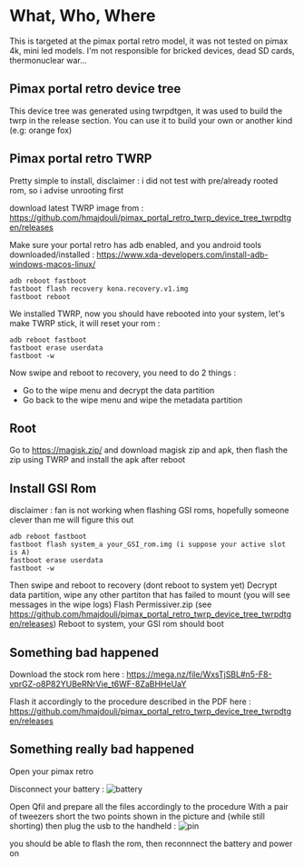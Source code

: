 # What, Who, Where

This is targeted at the pimax portal retro model, it was not tested on pimax 4k, mini led models. I'm not responsible for bricked devices, dead SD cards, thermonuclear war...

## Pimax portal retro device tree

This device tree was generated using twrpdtgen, it was used to build the twrp in the release section. You can use it to build your own or another kind (e.g: orange fox)

## Pimax portal retro TWRP

Pretty simple to install, 
disclaimer : i did not test with pre/already rooted rom, so i advise unrooting first

download latest TWRP image from :
https://github.com/hmajdouli/pimax_portal_retro_twrp_device_tree_twrpdtgen/releases

Make sure your portal retro has adb enabled, and you android tools downloaded/installed :
https://www.xda-developers.com/install-adb-windows-macos-linux/

```
adb reboot fastboot
fastboot flash recovery kona.recovery.v1.img
fastboot reboot
```
We installed TWRP, now you should have rebooted into your system, let's make TWRP stick, it will reset your rom :

```
adb reboot fastboot
fastboot erase userdata
fastboot -w
```

Now swipe and reboot to recovery, you need to do 2 things : 
+ Go to the wipe menu and decrypt the data partition
+ Go back to the wipe menu and wipe the metadata partition

## Root

Go to https://magisk.zip/ and download magisk zip and apk, then flash the zip using TWRP and install the apk after reboot

## Install GSI Rom

disclaimer : fan is not working when flashing GSI roms, hopefully someone clever than me will figure this out

```
adb reboot fastboot
fastboot flash system_a your_GSI_rom.img (i suppose your active slot is A)
fastboot erase userdata
fastboot -w
```
Then swipe and reboot to recovery (dont reboot to system yet)
Decrypt data partition, wipe any other partiton that has failed to mount (you will see messages in the wipe logs)
Flash Permissiver.zip (see https://github.com/hmajdouli/pimax_portal_retro_twrp_device_tree_twrpdtgen/releases)
Reboot to system, your GSI rom should boot

## Something bad happened

Download the stock rom here :
https://mega.nz/file/WxsTjSBL#n5-F8-vprGZ-o8P82YUBeRNrVie_t6WF-8ZaBHHeUaY

Flash it accordingly to the procedure described in the PDF here :
https://github.com/hmajdouli/pimax_portal_retro_twrp_device_tree_twrpdtgen/releases

## Something really bad happened

Open your pimax retro

Disconnect your battery :
![battery](https://github.com/user-attachments/assets/b7dc9033-cf55-4157-bcfd-f6aa1ea70b60)

Open Qfil and prepare all the files accordingly to the procedure
With a pair of tweezers short the two points shown in the picture and (while still shorting) then plug the usb to the handheld :
![pin](https://github.com/user-attachments/assets/c1a42f15-2eb7-47e8-80f6-0394cf2081aa)

you should be able to flash the rom, then reconnnect the battery and power on

